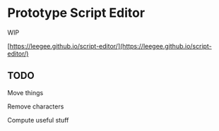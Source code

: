 # Prototype Script Editor

WIP

[https://leegee.github.io/script-editor/](https://leegee.github.io/script-editor/)

## TODO 

Move things

Remove characters

Compute useful stuff
